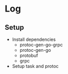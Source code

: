 # Log

## Setup

- Install dependencies
  - protoc-gen-go-grpc 
  - protoc-gen-go
  - protobuf
  - grpc
- Setup task and protoc
